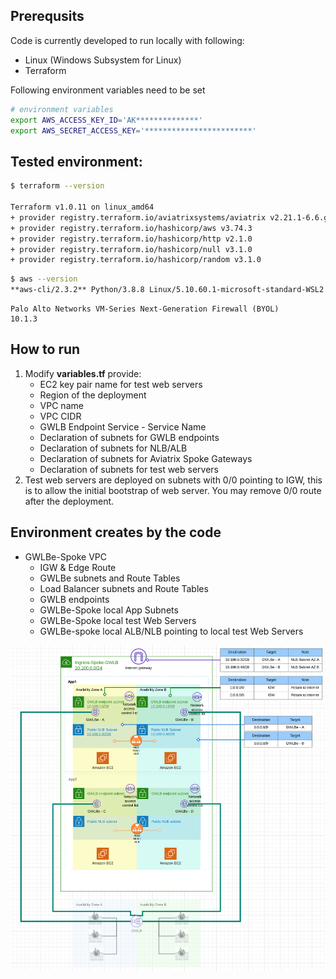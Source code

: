 ## Prerequsits
Code is currently developed to run locally with following:

* Linux (Windows Subsystem for Linux)
* Terraform

Following environment variables need to be set
```bash
# environment variables
export AWS_ACCESS_KEY_ID='AK**************'
export AWS_SECRET_ACCESS_KEY='************************'
```

## Tested environment:
```bash
$ terraform --version

Terraform v1.0.11 on linux_amd64
+ provider registry.terraform.io/aviatrixsystems/aviatrix v2.21.1-6.6.ga
+ provider registry.terraform.io/hashicorp/aws v3.74.3
+ provider registry.terraform.io/hashicorp/http v2.1.0
+ provider registry.terraform.io/hashicorp/null v3.1.0
+ provider registry.terraform.io/hashicorp/random v3.1.0
```

```bash
$ aws --version
**aws-cli/2.3.2** Python/3.8.8 Linux/5.10.60.1-microsoft-standard-WSL2 exe/x86_64.ubuntu.20 prompt/off
```

```
Palo Alto Networks VM-Series Next-Generation Firewall (BYOL)
10.1.3
```


## How to run
1. Modify **variables.tf** provide:
    * EC2 key pair name for test web servers
    * Region of the deployment
    * VPC name
    * VPC CIDR
    * GWLB Endpoint Service - Service Name
    * Declaration of subnets for GWLB endpoints
    * Declaration of subnets for NLB/ALB
    * Declaration of subnets for Aviatrix Spoke Gateways
    * Declaration of subnets for test web servers
2. Test web servers are deployed on subnets with 0/0 pointing to IGW, this is to allow the initial bootstrap of web server. You may remove 0/0 route after the deployment.


## Environment creates by the code
* GWLBe-Spoke VPC
    * IGW & Edge Route
    * GWLBe subnets and Route Tables
    * Load Balancer subnets and Route Tables
    * GWLB endpoints
    * GWLBe-Spoke local App Subnets
    * GWLBe-Spoke local test Web Servers
    * GWLBe-spoke local ALB/NLB pointing to local test Web Servers

![Environment created](2022-03-28-21-40-29.png)

